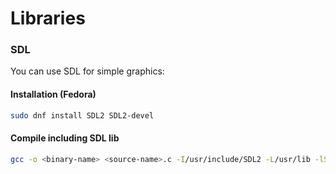 # Libraries

### SDL
You can use SDL for simple graphics:
#### Installation (Fedora)
```bash
sudo dnf install SDL2 SDL2-devel
```

#### Compile including SDL lib
```bash
gcc -o <binary-name> <source-name>.c -I/usr/include/SDL2 -L/usr/lib -lSDL2
```